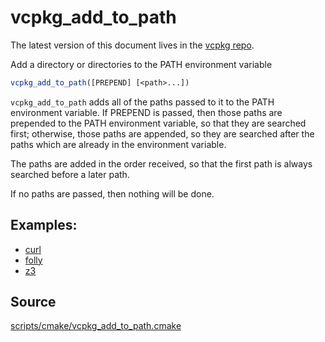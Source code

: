 # vcpkg_add_to_path

The latest version of this document lives in the [vcpkg repo](https://github.com/Microsoft/vcpkg/blob/master/maintainers/vcpkg_add_to_path.md).

Add a directory or directories to the PATH environment variable

```cmake
vcpkg_add_to_path([PREPEND] [<path>...])
```

`vcpkg_add_to_path` adds all of the paths passed to it to the PATH environment variable.
If PREPEND is passed, then those paths are prepended to the PATH environment variable,
so that they are searched first; otherwise, those paths are appended, so they are
searched after the paths which are already in the environment variable.

The paths are added in the order received, so that the first path is always searched
before a later path.

If no paths are passed, then nothing will be done.

## Examples:
* [curl](https://github.com/Microsoft/vcpkg/blob/master/ports/curl/portfile.cmake#L75)
* [folly](https://github.com/Microsoft/vcpkg/blob/master/ports/folly/portfile.cmake#L15)
* [z3](https://github.com/Microsoft/vcpkg/blob/master/ports/z3/portfile.cmake#L13)

## Source
[scripts/cmake/vcpkg\_add\_to\_path.cmake](https://github.com/Microsoft/vcpkg/blob/master/scripts/cmake/vcpkg_add_to_path.cmake)
